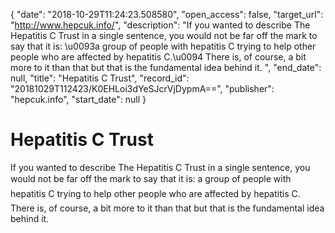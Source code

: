 {
  "date": "2018-10-29T11:24:23.508580", 
  "open_access": false, 
  "target_url": "http://www.hepcuk.info/", 
  "description": "If you wanted to describe The Hepatitis C Trust in a single sentence, you would not be far off the mark to say that it is: \u0093a group of people with hepatitis C trying to help other people who are affected by hepatitis C.\u0094 There is, of course, a bit more to it than that but that is the fundamental idea behind it. ", 
  "end_date": null, 
  "title": "Hepatitis C Trust", 
  "record_id": "20181029T112423/K0EHLoi3dYeSJcrVjDypmA==", 
  "publisher": "hepcuk.info", 
  "start_date": null
}

# Hepatitis C Trust

If you wanted to describe The Hepatitis C Trust in a single sentence, you would not be far off the mark to say that it is: a group of people with hepatitis C trying to help other people who are affected by hepatitis C. There is, of course, a bit more to it than that but that is the fundamental idea behind it. 